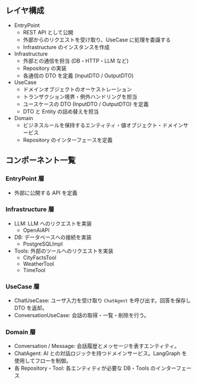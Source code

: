 ## レイヤ構成

- EntryPoint
  - REST API として公開
  - 外部からのリクエストを受け取り、UseCase に処理を委譲する
  - Infrastructure のインスタンスを作成
- Infrastructure
  - 外部との通信を担当 (DB・HTTP・LLM など)
  - Repository の実装
  - 各通信の DTO を定義 (InputDTO / OutputDTO)
- UseCase
  - ドメインオブジェクトのオーケストレーション
  - トランザクション境界・例外ハンドリングを担当
  - ユースケースの DTO (InputDTO / OutputDTO) を定義
  - DTO と Entity の詰め替えを担当
- Domain
  - ビジネスルールを保持するエンティティ・値オブジェクト・ドメインサービス
  - Repository のインターフェースを定義

## コンポーネント一覧

### EntryPoint 層

- 外部に公開する API を定義

### Infrastructure 層

- LLM: LLM へのリクエストを実装
  - OpenAiAPI
- DB: データベースへの接続を実装
  - PostgreSQLImpl
- Tools: 外部のツールへのリクエストを実装
  - CityFactsTool
  - WeatherTool
  - TimeTool

### UseCase 層

- ChatUseCase: ユーザ入力を受け取り `ChatAgent` を呼び出す。回答を保存し DTO を返却。
- ConversationUseCase: 会話の取得・一覧・削除を行う。

### Domain 層

- Conversation / Message: 会話履歴とメッセージを表すエンティティ。
- ChatAgent: AI との対話ロジックを持つドメインサービス。LangGraph を使用してフローを制御。
- 各 Repository・Tool: 各エンティティが必要な DB・Tools のインターフェース
